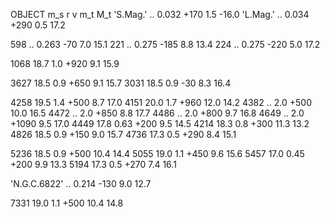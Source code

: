 OBJECT      m_s     r       v       m_t     M_t
'S.Mag.'      ..      0.032   +170    1.5     -16.0
'L.Mag.'      ..      0.034   +290    0.5     17.2

598         ..      0.263   -70     7.0     15.1
221         ..      0.275   -185    8.8     13.4
224         ..      0.275   -220    5.0     17.2

1068        18.7    1.0     +920    9.1     15.9

3627        18.5    0.9     +650    9.1     15.7
3031        18.5    0.9     -30     8.3     16.4

4258        19.5    1.4     +500    8.7     17.0
4151        20.0    1.7     +960    12.0    14.2
4382        ..      2.0     +500    10.0    16.5
4472        ..      2.0     +850    8.8     17.7
4486        ..      2.0     +800    9.7     16.8
4649        ..      2.0     +1090   9.5     17.0
4449        17.8    0.63    +200    9.5     14.5
4214        18.3    0.8     +300    11.3    13.2
4826        18.5    0.9     +150    9.0     15.7
4736        17.3    0.5     +290    8.4     15.1

5236        18.5    0.9     +500    10.4    14.4
5055        19.0    1.1     +450    9.6     15.6
5457        17.0    0.45    +200    9.9     13.3
5194        17.3    0.5     +270    7.4     16.1

'N.G.C.6822'  ..      0.214   -130    9.0     12.7

7331        19.0    1.1     +500    10.4    14.8